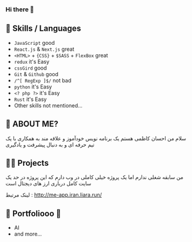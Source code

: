 ### Hi there 👋

## 👯 Skills / Languages

- `JavaScript` good
- `React.js` & `Next.js` great
- `<HTML>` + `{CSS}` + `$SASS` + `FlexBox` great
- `redux` it's Easy
- `cssGird` good
- `Git` & `Github` good
- `/^[ RegExp ]$/` not bad
- `python` it's Easy
- `<? php ?>` it's Easy
- `Rust` it's Easy
- Other skills not mentioned...

## 🤔 ABOUT ME?

سلام من احسان کاظمی هستم یک برنامه نویس خودآموز و علاقه مند به همکاری با یک تیم حرفه ای و به دنبال پیشرفت و یادگیری

## 👨‍💻 Projects

من سابقه شغلی ندارم اما یک پروژه خیلی کاملی در وب دارم که این پروژه در حد یک سایت کامل درباری ارز های دیجتال است

لینک مرتبط : http://me-app.iran.liara.run/

## 💬 Portfoliooo 🎵

- AI
- and more...
